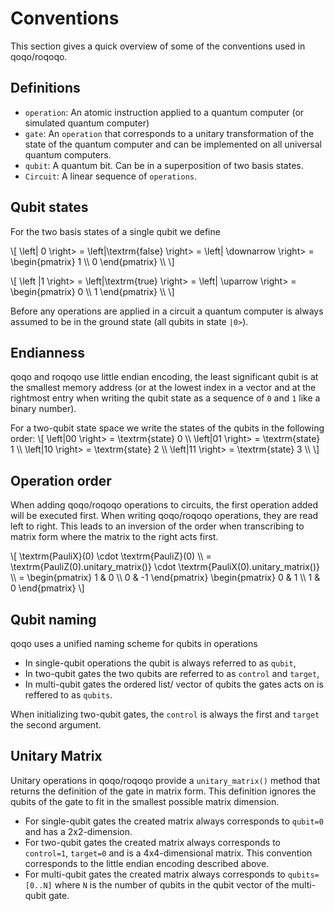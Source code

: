 # Conventions

This section gives a quick overview of some of the conventions used in qoqo/roqoqo.

## Definitions

* `operation`: An atomic instruction applied to a quantum computer (or simulated quantum computer)
* `gate`: An `operation` that corresponds to a unitary transformation of the state of the quantum computer and can be implemented on all universal quantum computers.
* `qubit`: A quantum bit. Can be in a superposition of two basis states.
* `Circuit`: A linear sequence of `operations`.

## Qubit states

For the two basis states of a single qubit we define

\\[
 \left\| 0 \right>  =  \left|\textrm{false} \right> =  \left| \downarrow \right> = \begin{pmatrix}
 1 \\\\
 0
 \end{pmatrix} \\\\
 \\]

 \\[
 \left \|1 \right>  =  \left|\textrm{true} \right> =  \left| \uparrow \right> = \begin{pmatrix}
 0 \\\\
 1
 \end{pmatrix} \\\\
 \\]

Before  any operations are applied in a circuit a quantum computer is always assumed to be in the ground state (all qubits in state `|0>`).

## Endianness

qoqo and roqoqo use little endian encoding, the least significant qubit is at the smallest memory address (or at the lowest index in a vector and at the rightmost entry when writing the qubit state as a sequence of `0` and `1` like a binary number).

For a two-qubit state space we write the states of the qubits in the following order:
 \\[
 \left|00 \right>  =  \textrm{state} 0 \\\\
 \left|01 \right>  =  \textrm{state} 1 \\\\
 \left|10 \right>  =  \textrm{state} 2 \\\\
 \left|11 \right>  =  \textrm{state} 3 \\\\
 \\]

## Operation order

 When adding qoqo/roqoqo operations to circuits, the first operation added will be executed first. When writing qoqo/roqoqo operations, they are read left to right. This leads to an inversion of the order when transcribing to matrix form where the matrix to the right acts first.

 \\[
 \textrm{PauliX}(0) \cdot  \textrm{PauliZ}(0)  \\\\ =
   \textrm{PauliZ(0).unitary_matrix()} \cdot  \textrm{PauliX(0).unitary_matrix()}  \\\\
   = \begin{pmatrix}
 1 & 0 \\\\
 0 & -1
 \end{pmatrix}  \begin{pmatrix}
 0 & 1 \\\\
 1 & 0
 \end{pmatrix}
 \\]

## Qubit naming

qoqo uses a unified naming scheme for qubits in operations

* In single-qubit operations the qubit is always referred to as `qubit`,
* In two-qubit gates the two qubits are referred to as `control` and `target`,
* In multi-qubit gates the ordered list/ vector of qubits the gates acts on is reffered to as `qubits`.

When initializing two-qubit gates, the `control` is always the first and `target` the second argument.

## Unitary Matrix

Unitary operations in qoqo/roqoqo provide a `unitary_matrix()` method that returns the definition of the gate in matrix form. This definition ignores the qubits of the gate to fit in the smallest possible matrix dimension.

* For single-qubit gates the created matrix always corresponds to `qubit=0` and has a 2x2-dimension.
* For two-qubit gates the created matrix always corresponds to `control=1`, `target=0` and is a 4x4-dimensional matrix. This convention corresponds to the little endian encoding described above.
* For multi-qubit gates the created matrix always corresponds to `qubits=[0..N]` where `N` is the number of qubits in the qubit vector of the multi-qubit gate.
